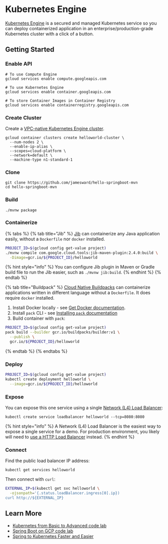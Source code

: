 # Kubernetes Engine

[Kubernetes Engine](https://cloud.google.com/kubernetes-engine/docs) is a secured and managed Kubernetes service so you can deploy containerized application in an enterprise/production-grade Kubernetes cluster with a click of a button. 

## Getting Started

### Enable API

```text
# To use Compute Engine
gcloud services enable compute.googleapis.com

# To use Kubernetes Engine
gcloud services enable container.googleapis.com

# To store Container Images in Container Registry
gcloud services enable containerregistry.googleapis.com
```

### Create Cluster

Create a [VPC-native Kubernetes Engine cluster](https://cloud.google.com/kubernetes-engine/docs/how-to/alias-ips).

```text
gcloud container clusters create helloworld-cluster \
  --num-nodes 2 \
  --enable-ip-alias \
  --scopes=cloud-platform \
  --network=default \
  --machine-type n1-standard-1
```

### Clone

```text
git clone https://github.com/jamesward/hello-springboot-mvn
cd hello-springboot-mvn
```

### Build

```text
./mvnw package
```

### Containerize

{% tabs %}
{% tab title="Jib" %}
[Jib](https://github.com/GoogleContainerTools/jib) can containerize any Java application easily, without a `Dockerfile` nor `docker` installed.

```bash
PROJECT_ID=$(gcloud config get-value project)
./mvnw compile com.google.cloud.tools:jib-maven-plugin:2.4.0:build \
  -Dimage=gcr.io/${PROJECT_ID}/helloworld
```

{% hint style="info" %}
You can configure Jib plugin in Maven or Gradle build file to run the Jib easier, such as `./mvnw jib:build`.
{% endhint %}
{% endtab %}

{% tab title="Buildpack" %}
[Cloud Native Buildpacks](https://buildpacks.io) can containerize applications written in different language without a `Dockerfile`. It does require `docker` installed.

1. Install Docker locally - see [Get Docker documentation](https://docs.docker.com/get-docker/).
2. Install `pack` CLI - see [Installing `pack` documentation](https://buildpacks.io/docs/install-pack/)
3. Build container with `pack`:

```bash
PROJECT_ID=$(gcloud config get-value project)
pack build --builder gcr.io/buildpacks/builder:v1 \
  --publish \
  gcr.io/${PROJECT_ID}/helloworld
```
{% endtab %}
{% endtabs %}

### Deploy

```bash
PROJECT_ID=$(gcloud config get-value project)
kubectl create deployment helloworld \
  --image=gcr.io/${PROJECT_ID}/helloworld
```

### Expose

You can expose this one service using a single [Network \(L4\) Load Balancer](https://cloud.google.com/load-balancing/docs/network):

```text
kubectl create service loadbalancer helloworld --tcp=8080:8080
```

{% hint style="info" %}
A Network \(L4\) Load Balancer is the easiest way to expose a single service for a demo. For production environment, you likely will need to [use a HTTP Load Balancer](https://cloud.google.com/kubernetes-engine/docs/how-to/container-native-load-balancing) instead.
{% endhint %}

### Connect

Find the public load balancer IP address:

```text
kubectl get services helloworld
```

Then connect with `curl`:

```bash
EXTERNAL_IP=$(kubectl get svc helloworld \
  -ojsonpath='{.status.loadBalancer.ingress[0].ip})
curl http://${EXTERNAL_IP}
```

## Learn More

* [Kubernetes from Basic to Advanced code lab](https://bit.ly/k8s-lab)
* [Spring Boot on GCP code lab](https://bit.ly/spring-gcp-lab)
* [Spring to Kubernetes Faster and Easier](https://saturnism.me/talk/kubernetes-spring-java-best-practices/)

